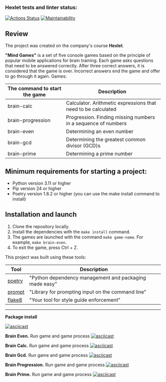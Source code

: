 ### Hexlet tests and linter status:
[![Actions Status](https://github.com/qffo/python-project-49/actions/workflows/hexlet-check.yml/badge.svg)](https://github.com/qffo/python-project-49/actions)
[![Maintainability](https://api.codeclimate.com/v1/badges/9ce19e7fca0f7255c50b/maintainability)](https://codeclimate.com/github/qffo/python-project-49/maintainability)

## Review
The project was created on the company's course __Hexlet__.

__"Mind Games"__ is a set of five console games based on the principle of popular mobile applications for brain training. Each game asks questions that need to be answered correctly. After three correct answers, it is considered that the game is over. Incorrect answers end the game and offer to go through it again. Games:

| The command to start the game                             | Description                                                   |
|-----------------------------------------------------------|---------------------------------------------------------------|
| brain-calc                                                | Calculator. Arithmetic expressions that need to be calculated |
| brain-progression                                         | Progression. Finding missing numbers in a sequence of numbers |
| brain-even                                                | Determining an even number                                    |
| brain-gcd                                                 | Determining the greatest common divisor (GCD)s                |
| brain-prime                                               | Determining a prime number                                    |

## Minimum requirements for starting a project:
- Python version 3.11 or higher
- Pip version 24 or higher
- Poetry version 1.8.2 or higher (you can use the make install command to install)

## Installation and launch
1. Clone the repository locally.
2. Install the dependencies with the `make install` command.
3. The games are launched with the command `make game-name`. For example, `make brain-even`. 
4. To exit the game, press Ctrl + Z.


This project was built using these tools:

| Tool                                                                        | Description                                             |
|-----------------------------------------------------------------------------|---------------------------------------------------------|
| [poetry](https://python-poetry.org/)                                        | "Python dependency management and packaging made easy"  |
| [prompt](https://pypi.org/project/prompt/)                                  | "Library for prompting input on the command line"       |
| [flake8](https://flake8.pycqa.org/)                                         | "Your tool for style guide enforcement"                 |

---

**Package install**

[![asciicast](https://asciinema.org/a/1VugT5fPz3YrC68VYJlNzmqXn.svg)](https://asciinema.org/a/1VugT5fPz3YrC68VYJlNzmqXn)

**Brain Even.** Run game and game process
[![asciicast](https://asciinema.org/a/scel1ghZSXwfJHCcOl07mq3qu.svg)](https://asciinema.org/a/scel1ghZSXwfJHCcOl07mq3qu)

**Brain Calc.** Run game and game process
[![asciicast](https://asciinema.org/a/k68Gdtva8hPYTvMNiG5lJsDHH.svg)](https://asciinema.org/a/k68Gdtva8hPYTvMNiG5lJsDHH)

**Brain Gcd.** Run game and game process
[![asciicast](https://asciinema.org/a/Pptcr1PKXViEs6Q8lKir09sk0.svg)](https://asciinema.org/a/Pptcr1PKXViEs6Q8lKir09sk0)

**Brain Progression.** Run game and game process
[![asciicast](https://asciinema.org/a/QxySJjFppd1Y4CNszT26KCQyN.svg)](https://asciinema.org/a/QxySJjFppd1Y4CNszT26KCQyN)

**Brain Prime.** Run game and game process
[![asciicast](https://asciinema.org/a/zBMqnhR43HuroLPcAGXIgWT2a.svg)](https://asciinema.org/a/zBMqnhR43HuroLPcAGXIgWT2a)
